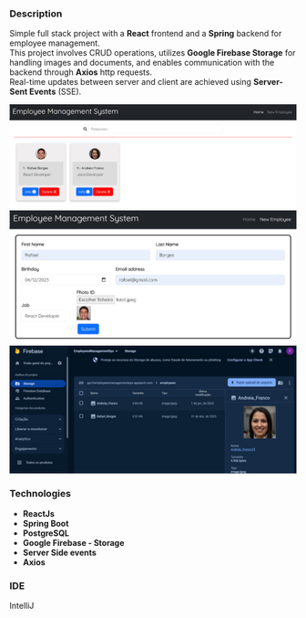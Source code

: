 ### Description 
Simple full stack project with a **React** frontend and a **Spring** backend for employee management. <br>
This project involves CRUD operations, utilizes **Google Firebase Storage** for handling images and documents, and enables communication with the backend through **Axios** http requests. <br>
Real-time updates between server and client are achieved using **Server-Sent Events** (SSE).<br>

![HomePage](EmployeeSystem/frontend/screenshots/home_page.jpg)
![FormWithData](EmployeeSystem/frontend/screenshots/form_with_data_v1.jpg)
![FirebaseStorage](EmployeeSystem/frontend/screenshots/firebase_storage.jpg)

### Technologies
- **ReactJs**
- **Spring Boot**
- **PostgreSQL**
- **Google Firebase - Storage**
- **Server Side events**
- **Axios**

### IDE
IntelliJ 

